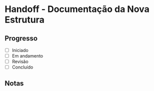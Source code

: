 # Handoff - Documentação da Nova Estrutura

## Progresso
- [ ] Iniciado
- [ ] Em andamento
- [ ] Revisão
- [ ] Concluído

## Notas